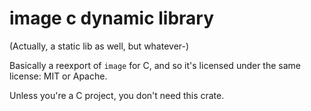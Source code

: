 # image c dynamic library
(Actually, a static lib as well, but whatever-)

Basically a reexport of `image` for C, and so it's licensed under the same license: MIT or Apache.

Unless you're a C project, you don't need this crate.
